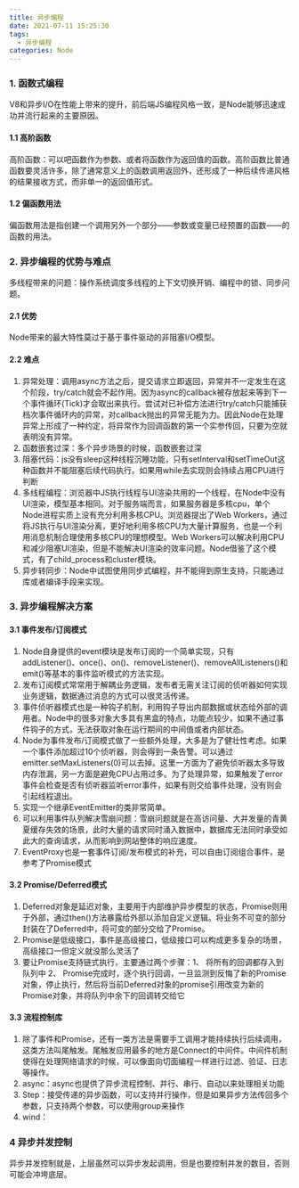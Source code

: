 ```yaml
---
title: 异步编程
date: 2021-07-11 15:25:30
tags: 
  - 异步编程
categories: Node
---
```

### 1. 函数式编程
 V8和异步I/O在性能上带来的提升，前后端JS编程风格一致，是Node能够迅速成功并流行起来的主要原因。
#### 1.1 高阶函数
高阶函数：可以吧函数作为参数、或者将函数作为返回值的函数。高阶函数比普通函数要灵活许多，除了通常意义上的函数调用返回外，还形成了一种后续传递风格的结果接收方式，而非单一的返回值形式。
#### 1.2 偏函数用法
偏函数用法是指创建一个调用另外一个部分——参数或变量已经预置的函数——的函数的用法。
### 2. 异步编程的优势与难点
多线程带来的问题：操作系统调度多线程的上下文切换开销、编程中的锁、同步问题。
#### 2.1 优势
Node带来的最大特性莫过于基于事件驱动的非阻塞I/O模型。
#### 2.2 难点
1. 异常处理：调用async方法之后，提交请求立即返回，异常并不一定发生在这个阶段，try/catch就会不起作用。因为async的callback被存放起来等到下一个事件循环(Tick)才会取出来执行。尝试对已补偿方法进行try/catch只能捕获档次事件循环内的异常，对callback抛出的异常无能为力。因此Node在处理异常上形成了一种约定，将异常作为回调函数的第一个实参传回，只要为空就表明没有异常。
2. 函数嵌套过深：多个异步场景的时候，函数嵌套过深
3. 阻塞代码：js没有sleep这种线程沉睡功能，只有setInterval和setTimeOut这种函数并不能阻塞后续代码执行。如果用while去实现则会持续占用CPU进行判断
4. 多线程编程：浏览器中JS执行线程与UI渲染共用的一个线程，在Node中没有UI渲染，模型基本相同。对于服务端而言，如果服务器是多核cpu，单个Node进程实质上没有充分利用多核CPU。浏览器提出了Web Workers，通过将JS执行与UI渲染分离，更好地利用多核CPU为大量计算服务，也是一个利用消息机制合理使用多核CPU的理想模型。Web Workers可以解决利用CPU和减少阻塞UI渲染，但是不能解决UI渲染的效率问题。Node借鉴了这个模式，有了child_process和cluster模块。
5. 异步转同步：Node中试图使用同步式编程，并不能得到原生支持，只能通过库或者编译手段来实现。

### 3. 异步编程解决方案
#### 3.1 事件发布/订阅模式
1. Node自身提供的event模块是发布订阅的一个简单实现，只有addListener()、once()、on()、removeListener()、removeAllListeners()和emit()等基本的事件监听模式的方法实现。
2. 发布订阅模式常常用于解耦业务逻辑，发布者无需关注订阅的侦听器如何实现业务逻辑，数据通过消息的方式可以很灵活传递。
3. 事件侦听器模式也是一种钩子机制，利用钩子导出内部数据或状态给外部的调用者。Node中的很多对象大多具有黑盒的特点，功能点较少，如果不通过事件钩子的方式，无法获取对象在运行期间的中间值或者内部状态。
4. Node为事件发布/订阅模式做了一些额外处理，大多是为了健壮性考虑。如果一个事件添加超过10个侦听器，则会得到一条告警。可以通过emitter.setMaxListeners(0)可以去掉。这里一方面为了避免侦听器太多导致内存泄漏，另一方面是避免CPU占用过多。为了处理异常，如果触发了error事件会检查是否有侦听器监听error事件，如果有则交给事件处理，没有则会引起线程退出。
5. 实现一个继承EventEmitter的类非常简单。
6. 可以利用事件队列解决雪崩问题：雪崩问题就是在高访问量、大并发量的青黄夏缓存失效的场景，此时大量的请求同时涌入数据中，数据库无法同时承受如此大的查询请求，从而影响到网站整体的响应速度。
7. EventProxy也是一套事件订阅/发布模式的补充，可以自由订阅组合事件，是参考了Promise模式
#### 3.2 Promise/Deferred模式
1. Deferred对象是延迟对象，主要用于内部维护异步模型的状态，Promise则用于外部，通过then()方法暴露给外部以添加自定义逻辑。将业务不可变的部分封装在了Deferred中，将可变的部分交给了Promise。
2. Promise是低级接口，事件是高级接口，低级接口可以构成更多复杂的场景，高级接口一但定义就没那么灵活了
3. 要让Promise支持链式执行，主要通过两个步骤：1、 将所有的回调都存入到队列中 2、 Promise完成时，逐个执行回调，一旦监测到反悔了新的Promise对象，停止执行，然后将当前Deferred对象的promise引用改变为新的Promise对象，并将队列中余下的回调转交给它
#### 3.3 流程控制库
1. 除了事件和Promise，还有一类方法是需要手工调用才能持续执行后续调用，这类方法叫尾触发。尾触发应用最多的地方是Connect的中间件。中间件机制使得在处理网络请求的时候，可以像面向切面编程一样进行过滤、验证、日志等操作。
2. async：async也提供了异步流程控制、并行、串行、自动以来处理相关功能
3. Step：接受传递的异步函数，可以支持并行操作，但是如果异步方法传回多个参数，只支持两个参数，可以使用group来操作
4. wind：
### 4 异步并发控制
异步并发控制就是，上层虽然可以异步发起调用，但是也要控制并发的数目，否则可能会冲垮底层。